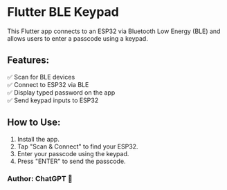 # Flutter BLE Keypad

This Flutter app connects to an ESP32 via Bluetooth Low Energy (BLE) and allows users to enter a passcode using a keypad.

## Features:
✅ Scan for BLE devices  
✅ Connect to ESP32 via BLE  
✅ Display typed password on the app  
✅ Send keypad inputs to ESP32  

## How to Use:
1. Install the app.
2. Tap "Scan & Connect" to find your ESP32.
3. Enter your passcode using the keypad.
4. Press "ENTER" to send the passcode.

### Author: ChatGPT 🚀
